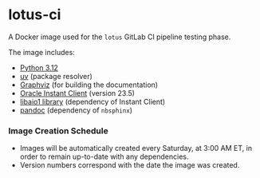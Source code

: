 # lotus-ci

A Docker image used for the `lotus` GitLab CI pipeline testing phase. 

The image includes:

* [Python 3.12](https://hub.docker.com/_/python)
* [uv](https://github.com/astral-sh/uv) (package resolver)
* [Graphviz](https://packages.debian.org/bookworm/graphviz) (for building the documentation)
* [Oracle Instant Client](https://www.oracle.com/database/technologies/instant-client/linux-x86-64-downloads.html) (version 23.5)
* [libaio1 library](https://packages.debian.org/bookworm/libaio1) (dependency of Instant Client)
* [pandoc](https://packages.debian.org/bookworm/pandoc) (dependency of `nbsphinx`)


### Image Creation Schedule

* Images will be automatically created every Saturday, at 3:00 AM ET, in order to remain up-to-date with any dependencies.
* Version numbers correspond with the date the image was created.  

